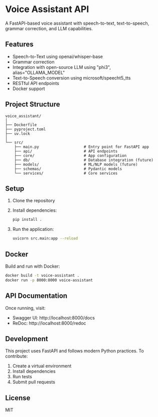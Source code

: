 # Voice Assistant API

A FastAPI-based voice assistant with speech-to-text, text-to-speech, grammar correction, and LLM capabilities.

## Features

- Speech-to-Text using openai/whisper-base
- Grammar correction
- Integration with open-source LLM using "phi3", alias="OLLAMA_MODEL"
- Text-to-Speech conversion using microsoft/speecht5_tts
- RESTful API endpoints
- Docker support

## Project Structure

```
voice_assistant/
│
├── Dockerfile
├── pyproject.toml
├── uv.lock
│
└── src/
    ├── main.py                    # Entry point for FastAPI app
    ├── api/                       # API endpoints
    ├── core/                      # App configuration
    ├── db/                        # Database integration (future)
    ├── models/                    # ML/NLP models (future)
    ├── schemas/                   # Pydantic models
    └── services/                  # Core services
```

## Setup

1. Clone the repository
2. Install dependencies:
   ```bash
   pip install .
   ```

3. Run the application:
   ```bash
   uvicorn src.main:app --reload
   ```

## Docker

Build and run with Docker:

```bash
docker build -t voice-assistant .
docker run -p 8000:8000 voice-assistant
```

## API Documentation

Once running, visit:
- Swagger UI: http://localhost:8000/docs
- ReDoc: http://localhost:8000/redoc

## Development

This project uses FastAPI and follows modern Python practices. To contribute:

1. Create a virtual environment
2. Install dependencies
3. Run tests
4. Submit pull requests

## License

MIT

